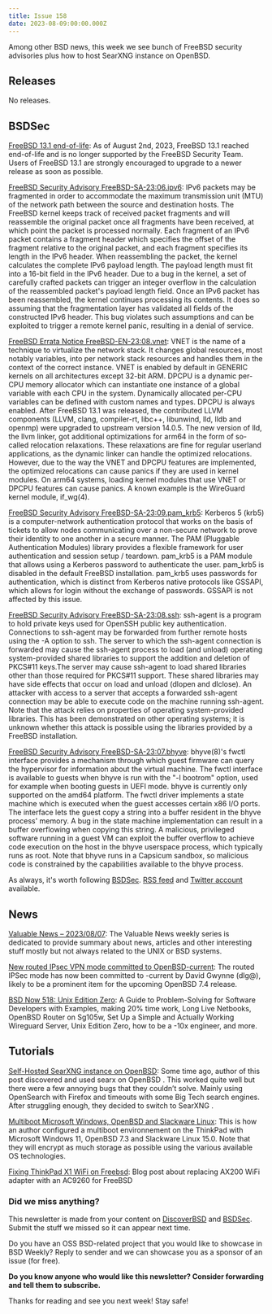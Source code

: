 ```yaml
---
title: Issue 158
date: 2023-08-09:00:00.000Z
---
```


Among other BSD news, this week we see bunch of FreeBSD security advisories plus how to host SearXNG instance on OpenBSD. 

<!-- more -->

## Releases

No releases.

## BSDSec

[FreeBSD 13.1 end-of-life](https://bsdsec.net/articles/freebsd-13-1-end-of-life?utm_source=bsdweekly): As of August 2nd, 2023, FreeBSD 13.1 reached end-of-life and is no longer supported by the FreeBSD Security Team. Users of FreeBSD 13.1 are strongly encouraged to upgrade to a newer release as soon as possible.

[FreeBSD Security Advisory FreeBSD-SA-23:06.ipv6](https://bsdsec.net/articles/freebsd-security-advisory-freebsd-sa-23-06-ipv6?utm_source=bsdweekly): IPv6 packets may be fragmented in order to accommodate the maximum transmission unit (MTU) of the network path between the source and destination hosts. The FreeBSD kernel keeps track of received packet fragments and will reassemble the original packet once all fragments have been received, at which point the packet is processed normally. Each fragment of an IPv6 packet contains a fragment header which specifies the offset of the fragment relative to the original packet, and each fragment specifies its length in the IPv6 header. When reassembling the packet, the kernel calculates the complete IPv6 payload length. The payload length must fit into a 16-bit field in the IPv6 header. Due to a bug in the kernel, a set of carefully crafted packets can trigger an integer overflow in the calculation of the reassembled packet's payload length field. Once an IPv6 packet has been reassembled, the kernel continues processing its contents. It does so assuming that the fragmentation layer has validated all fields of the constructed IPv6 header. This bug violates such assumptions and can be exploited to trigger a remote kernel panic, resulting in a denial of service.

[FreeBSD Errata Notice FreeBSD-EN-23:08.vnet](https://bsdsec.net/articles/freebsd-errata-notice-freebsd-en-23-08-vnet?utm_source=bsdweekly): VNET is the name of a technique to virtualize the network stack. It changes global resources, most notably variables, into per network stack resources and handles them in the context of the correct instance. VNET is enabled by default in GENERIC kernels on all architectures except 32-bit ARM. DPCPU is a dynamic per-CPU memory allocator which can instantiate one instance of a global variable with each CPU in the system. Dynamically allocated per-CPU variables can be defined with custom names and types. DPCPU is always enabled. After FreeBSD 13.1 was released, the contributed LLVM components (LLVM, clang, compiler-rt, libc++, libunwind, lld, lldb and openmp) were upgraded to upstream version 14.0.5. The new version of lld, the llvm linker, got additional optimizations for arm64 in the form of so-called relocation relaxations. These relaxations are fine for regular userland applications, as the dynamic linker can handle the optimized relocations. However, due to the way the VNET and DPCPU features are implemented, the optimized relocations can cause panics if they are used in kernel modules. On arm64 systems, loading kernel modules that use VNET or DPCPU features can cause panics. A known example is the WireGuard kernel module, if_wg(4).

[FreeBSD Security Advisory FreeBSD-SA-23:09.pam_krb5](https://bsdsec.net/articles/freebsd-security-advisory-freebsd-sa-23-09-pam_krb5?utm_source=bsdweekly): Kerberos 5 (krb5) is a computer-network authentication protocol that works on the basis of tickets to allow nodes communicating over a non-secure network to prove their identity to one another in a secure manner. The PAM (Pluggable Authentication Modules) library provides a flexible framework for user authentication and session setup / teardown. pam_krb5 is a PAM module that allows using a Kerberos password to authenticate the user. pam_krb5 is disabled in the default FreeBSD installation. pam_krb5 uses passwords for authentication, which is distinct from Kerberos native protocols like GSSAPI, which allows for login without the exchange of passwords. GSSAPI is not affected by this issue.

[FreeBSD Security Advisory FreeBSD-SA-23:08.ssh](https://bsdsec.net/articles/freebsd-security-advisory-freebsd-sa-23-08-ssh?utm_source=bsdweekly): ssh-agent is a program to hold private keys used for OpenSSH public key authentication. Connections to ssh-agent may be forwarded from further remote hosts using the -A option to ssh. The server to which the ssh-agent connection is forwarded may cause the ssh-agent process to load (and unload) operating system-provided shared libraries to support the addition and deletion of PKCS#11 keys.The server may cause ssh-agent to load shared libraries other than those required for PKCS#11 support. These shared libraries may have side effects that occur on load and unload (dlopen and dlclose). An attacker with access to a server that accepts a forwarded ssh-agent connection may be able to execute code on the machine running ssh-agent. Note that the attack relies on properties of operating system-provided libraries. This has been demonstrated on other operating systems; it is unknown whether this attack is possible using the libraries provided by a FreeBSD installation.

[FreeBSD Security Advisory FreeBSD-SA-23:07.bhyve](https://bsdsec.net/articles/freebsd-security-advisory-freebsd-sa-23-07-bhyve?utm_source=bsdweekly): bhyve(8)'s fwctl interface provides a mechanism through which guest firmware can query the hypervisor for information about the virtual machine. The fwctl interface is available to guests when bhyve is run with the "-l bootrom" option, used for example when booting guests in UEFI mode. bhyve is currently only supported on the amd64 platform. The fwctl driver implements a state machine which is executed when the guest accesses certain x86 I/O ports. The interface lets the guest copy a string into a buffer resident in the bhyve process' memory. A bug in the state machine implementation can result in a buffer overflowing when copying this string. A malicious, privileged software running in a guest VM can exploit the buffer overflow to achieve code execution on the host in the bhyve userspace process, which typically runs as root. Note that bhyve runs in a Capsicum sandbox, so malicious code is constrained by the capabilities available to the bhyve process.

As always, it's worth following [BSDSec](https://bsdsec.net). [RSS feed](https://bsdsec.net/articles.atom) and [Twitter account](https://twitter.com/bsdsec) available.

## News

[Valuable News – 2023/08/07](https://vermaden.wordpress.com/2023/08/07/valuable-news-2023-08-07/?utm_source=bsdweekly): The Valuable News weekly series is dedicated to provide summary about news, articles and other interesting stuff mostly but not always related to the UNIX or BSD systems.

[New routed IPsec VPN mode committed to OpenBSD-current](https://www.undeadly.org/cgi?action=article;sid=20230807094305&utm_source=bsdweekly): The routed IPSec mode has now been committed to -current by David Gwynne (dlg@), likely to be a prominent item for the upcoming OpenBSD 7.4 release.

[BSD Now 518: Unix Edition Zero](https://www.bsdnow.tv/518?utm_source=bsdweekly): A Guide to Problem-Solving for Software Developers with Examples, making 20% time work, Long Live Netbooks, OpenBSD Router on Sg105w, Set Up a Simple and Actually Working Wireguard Server, Unix Edition Zero, how to be a -10x engineer, and more.

## Tutorials

[Self-Hosted SearXNG instance on OpenBSD](https://www.tumfatig.net/2023/self-hosted-searxng-instance-on-openbsd/?utm_source=bsdweekly): Some time ago, author of this post discovered and used searx on OpenBSD . This worked quite well but there were a few annoying bugs that they couldn’t solve. Mainly using OpenSearch with Firefox and timeouts with some Big Tech search engines. After struggling enough, they decided to switch to SearXNG .

[Multiboot Microsoft Windows, OpenBSD and Slackware Linux](https://www.tumfatig.net/2023/multiboot-microsoft-windows-openbsd-and-slackware-linux/?utm_source=bsdweekly): This is how an author configured a multiboot environnement on the ThinkPad with Microsoft Windows 11, OpenBSD 7.3 and Slackware Linux 15.0. Note that they will encrypt as much storage as possible using the various available OS technologies.

[Fixing ThinkPad X1 WiFi on Freebsd](https://michal.sapka.me/2023/fixing-thinkpad-x1-wifi-on-freebsd/?utm_source=bsdweekly): Blog post about replacing AX200 WiFi adapter with an AC9260 for FreeBSD

### Did we miss anything?

This newsletter is made from your content on [DiscoverBSD](https://discoverbsd.com) and [BSDSec](https://bsdsec.net). Submit the stuff we missed so it can appear next time.

Do you have an OSS BSD-related project that you would like to showcase in BSD Weekly? Reply to sender and we can showcase you as a sponsor of an issue (for free).

**Do you know anyone who would like this newsletter? Consider forwarding and tell them to subscribe.**

Thanks for reading and see you next week! Stay safe!
